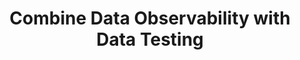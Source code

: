 ---
layout: default
title: Combine Data Observability with Data Testing
description: Combine Data Observability with Data Testing
parent: Key Concepts
grand_parent: Data Observability
nav_order: 313
---